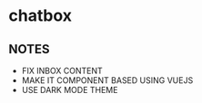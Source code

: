 # chatbox


## NOTES
- FIX INBOX CONTENT
- MAKE IT COMPONENT BASED USING VUEJS
- USE DARK MODE THEME